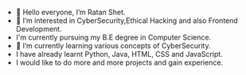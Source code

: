 - 👋 Hello everyone, I’m Ratan Shet.
- 👀 I’m interested in CyberSecurity,Ethical Hacking and also Frontend Development.
-    I'm currently pursuing my B.E degree in Computer Science.
- 🌱 I’m currently learning various concepts of CyberSecurity.
-    I have already learnt Python, Java, HTML, CSS and JavaScript.
-    I would like to do more and more projects and gain experience.

<!---
ratanshet123/ratanshet123 is a ✨ special ✨ repository because its `README.md` (this file) appears on your GitHub profile.
You can click the Preview link to take a look at your changes.
--->
